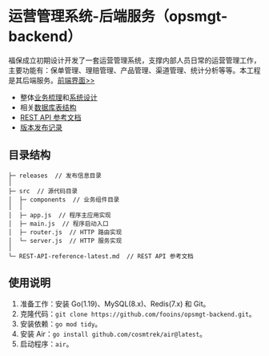 # 运营管理系统-后端服务（opsmgt-backend）

福保成立初期设计开发了一套运营管理系统，支撑内部人员日常的运营管理工作，主要功能有：保单管理、理赔管理、产品管理、渠道管理、统计分析等等。本工程是其后端服务。[前端界面>>](../../../opsmgt-frontend)

- 整体[业务梳理](../../../.github/tree/main/profile/成立初期/成立初期业务梳理.md)和[系统设计](../../../.github/tree/main/profile/成立初期/成立初期系统设计.md)
- 相关[数据库表结构](../../../.github/tree/main/profile/成立初期/sql)
- [REST API 参考文档](./REST-API-reference-latest.md)
- [版本发布记录](./releases)

## 目录结构

```
├─ releases  // 发布信息目录
│
├─ src  // 源代码目录
│  ├─ components  // 业务组件目录
│  │
│  ├─ app.js  // 程序主应用实现
│  ├─ main.js  // 程序启动入口
│  ├─ router.js  // HTTP 路由实现
│  └─ server.js  // HTTP 服务实现
│
└─ REST-API-reference-latest.md  // REST API 参考文档
```

## 使用说明

1. 准备工作：安装 Go(1.19)、MySQL(8.x)、Redis(7.x) 和 Git。
2. 克隆代码：`git clone https://github.com/fooins/opsmgt-backend.git`。
3. 安装依赖：`go mod tidy`。
4. 安装 Air：`go install github.com/cosmtrek/air@latest`。
5. 启动程序：`air`。
